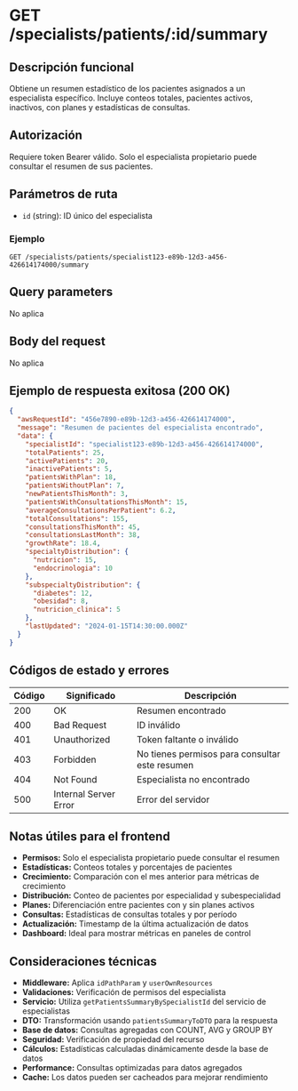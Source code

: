 # GET /specialists/patients/:id/summary

## Descripción funcional

Obtiene un resumen estadístico de los pacientes asignados a un especialista específico. Incluye conteos totales, pacientes activos, inactivos, con planes y estadísticas de consultas.

## Autorización

Requiere token Bearer válido. Solo el especialista propietario puede consultar el resumen de sus pacientes.

## Parámetros de ruta

- `id` (string): ID único del especialista

### Ejemplo
```
GET /specialists/patients/specialist123-e89b-12d3-a456-426614174000/summary
```

## Query parameters

No aplica

## Body del request

No aplica

## Ejemplo de respuesta exitosa (200 OK)

```json
{
  "awsRequestId": "456e7890-e89b-12d3-a456-426614174000",
  "message": "Resumen de pacientes del especialista encontrado",
  "data": {
    "specialistId": "specialist123-e89b-12d3-a456-426614174000",
    "totalPatients": 25,
    "activePatients": 20,
    "inactivePatients": 5,
    "patientsWithPlan": 18,
    "patientsWithoutPlan": 7,
    "newPatientsThisMonth": 3,
    "patientsWithConsultationsThisMonth": 15,
    "averageConsultationsPerPatient": 6.2,
    "totalConsultations": 155,
    "consultationsThisMonth": 45,
    "consultationsLastMonth": 38,
    "growthRate": 18.4,
    "specialtyDistribution": {
      "nutricion": 15,
      "endocrinologia": 10
    },
    "subspecialtyDistribution": {
      "diabetes": 12,
      "obesidad": 8,
      "nutricion_clinica": 5
    },
    "lastUpdated": "2024-01-15T14:30:00.000Z"
  }
}
```

## Códigos de estado y errores

| Código | Significado           | Descripción                      |
| ------ | --------------------- | -------------------------------- |
| 200    | OK                    | Resumen encontrado               |
| 400    | Bad Request           | ID inválido                      |
| 401    | Unauthorized          | Token faltante o inválido        |
| 403    | Forbidden             | No tienes permisos para consultar este resumen |
| 404    | Not Found             | Especialista no encontrado       |
| 500    | Internal Server Error | Error del servidor               |

## Notas útiles para el frontend

- **Permisos:** Solo el especialista propietario puede consultar el resumen
- **Estadísticas:** Conteos totales y porcentajes de pacientes
- **Crecimiento:** Comparación con el mes anterior para métricas de crecimiento
- **Distribución:** Conteo de pacientes por especialidad y subespecialidad
- **Planes:** Diferenciación entre pacientes con y sin planes activos
- **Consultas:** Estadísticas de consultas totales y por período
- **Actualización:** Timestamp de la última actualización de datos
- **Dashboard:** Ideal para mostrar métricas en paneles de control

## Consideraciones técnicas

- **Middleware:** Aplica `idPathParam` y `userOwnResources`
- **Validaciones:** Verificación de permisos del especialista
- **Servicio:** Utiliza `getPatientsSummaryBySpecialistId` del servicio de especialistas
- **DTO:** Transformación usando `patientsSummaryToDTO` para la respuesta
- **Base de datos:** Consultas agregadas con COUNT, AVG y GROUP BY
- **Seguridad:** Verificación de propiedad del recurso
- **Cálculos:** Estadísticas calculadas dinámicamente desde la base de datos
- **Performance:** Consultas optimizadas para datos agregados
- **Cache:** Los datos pueden ser cacheados para mejorar rendimiento
